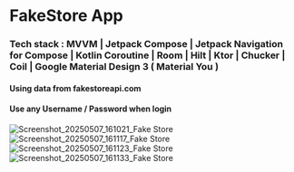 # FakeStore App

### Tech stack : MVVM | Jetpack Compose | Jetpack Navigation for Compose | Kotlin Coroutine | Room | Hilt | Ktor | Chucker | Coil | Google Material Design 3 ( Material You )

#### Using data from fakestoreapi.com
#### Use any Username / Password when login

![Screenshot_20250507_161021_Fake Store](https://github.com/user-attachments/assets/971eb26f-c171-4a36-8155-7b8f467aafdc)
![Screenshot_20250507_161117_Fake Store](https://github.com/user-attachments/assets/a614a4ff-f9d8-4d46-9c3f-3b1bb0cfc160)
![Screenshot_20250507_161123_Fake Store](https://github.com/user-attachments/assets/8e5265a1-0995-40a4-880c-56c919ab0301)
![Screenshot_20250507_161133_Fake Store](https://github.com/user-attachments/assets/8e222f0a-526f-4e79-adba-1528be3b9a18)

